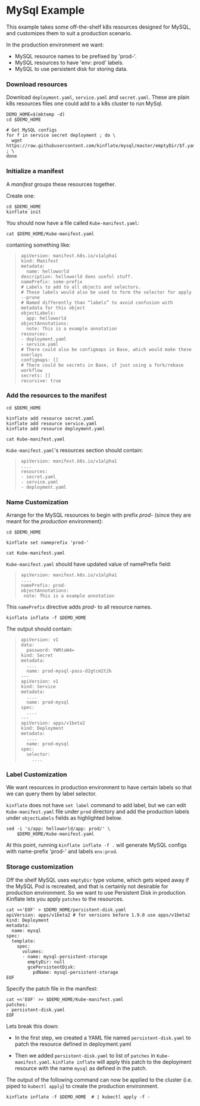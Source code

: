 # MySql Example

This example takes some off-the-shelf k8s resources
designed for MySQL, and customizes them to suit a
production scenario.

In the production environment we want:

- MySQL resource names to be prefixed by 'prod-'.
- MySQL resources to have 'env: prod' labels.
- MySQL to use persistent disk for storing data.

### Download resources

Download `deployment.yaml`, `service.yaml` and
`secret.yaml`.  These are plain k8s resources files one
could add to a k8s cluster to run MySql.

<!-- @makeMySQLDir @test -->
```
DEMO_HOME=$(mktemp -d)
cd $DEMO_HOME

# Get MySQL configs
for f in service secret deployment ; do \
  wget https://raw.githubusercontent.com/kinflate/mysql/master/emptyDir/$f.yaml ; \
done
```

### Initialize a manifest

A _manifest_ groups these resources together.

Create one:

<!-- @initApp @test -->
```
cd $DEMO_HOME
kinflate init
```

You should now have a file called `Kube-manifest.yaml`:

<!-- @catMan @test -->
```
cat $DEMO_HOME/Kube-manifest.yaml
```

containing something like:


> ```
> apiVersion: manifest.k8s.io/v1alpha1
> kind: Manifest
> metadata:
>   name: helloworld
> description: helloworld does useful stuff.
> namePrefix: some-prefix
> # Labels to add to all objects and selectors.
> # These labels would also be used to form the selector for apply --prune
> # Named differently than “labels” to avoid confusion with metadata for this object
> objectLabels:
>   app: helloworld
> objectAnnotations:
>   note: This is a example annotation
> resources:
> - deployment.yaml
> - service.yaml
> # There could also be configmaps in Base, which would make these overlays
> configmaps: []
> # There could be secrets in Base, if just using a fork/rebase workflow
> secrets: []
> recursive: true
> ```


### Add the resources to the manifest

<!-- @addResources @test -->
```
cd $DEMO_HOME

kinflate add resource secret.yaml
kinflate add resource service.yaml
kinflate add resource deployment.yaml

cat Kube-manifest.yaml
```

`Kube-manifest.yaml`'s resources section should contain:

> ```
> apiVersion: manifest.k8s.io/v1alpha1
> ....
> resources:
> - secret.yaml
> - service.yaml
> - deployment.yaml
> ```

### Name Customization

Arrange for the MySQL resources to begin with prefix
_prod-_ (since they are meant for the _production_
environment):

<!-- @customizeLabel @test -->
```
cd $DEMO_HOME

kinflate set nameprefix 'prod-'

cat Kube-manifest.yaml
```

`Kube-manifest.yaml` should have updated value of namePrefix field:

> ```
> apiVersion: manifest.k8s.io/v1alpha1
> ....
> namePrefix: prod-
> objectAnnotations:
>  note: This is a example annotation
> ```

This `namePrefix` directive adds _prod-_ to all
resource names.

<!-- @genNamePrefixConfig @test -->
```
kinflate inflate -f $DEMO_HOME
```

The output should contain:
> ```
> apiVersion: v1
> data:
>   password: YWRtaW4=
> kind: Secret
> metadata:
>   ....
>   name: prod-mysql-pass-d2gtcm2t2k
> ---
> apiVersion: v1
> kind: Service
> metadata:
>   ....
>   name: prod-mysql
> spec:
>   ....
> ---
> apiVersion: apps/v1beta2
> kind: Deployment
> metadata:
>   ....
>   name: prod-mysql
> spec:
>   selector:
>     ....
> ```

### Label Customization

We want resources in production environment to have
certain labels so that we can query them by label
selector.

`kinflate` does not have `set label` command to add
label, but we can edit `Kube-manifest.yaml` file under
`prod` directory and add the production labels under
`objectLabels` fields as highlighted below.

<!-- @customizeLabels @test -->
```
sed -i 's/app: helloworld/app: prod/' \
    $DEMO_HOME/Kube-manifest.yaml
```

At this point, running `kinflate inflate -f .` will
generate MySQL configs with name-prefix 'prod-' and
labels `env:prod`.

### Storage customization

Off the shelf MySQL uses `emptyDir` type volume, which
gets wiped away if the MySQL Pod is recreated, and that
is certainly not desirable for production
environment. So we want to use Persistent Disk in
production. Kinflate lets you apply `patches` to the
resources.

<!-- @createPatchFile @test -->
```
cat <<'EOF' > $DEMO_HOME/persistent-disk.yaml
apiVersion: apps/v1beta2 # for versions before 1.9.0 use apps/v1beta2
kind: Deployment
metadata:
  name: mysql
spec:
  template:
    spec:
      volumes:
      - name: mysql-persistent-storage
        emptyDir: null
        gcePersistentDisk:
          pdName: mysql-persistent-storage
EOF
```

Specify the patch file in the manifest:

<!-- @specifyPatch @test -->
```
cat <<'EOF' >> $DEMO_HOME/Kube-manifest.yaml
patches:
- persistent-disk.yaml
EOF
```

Lets break this down:

- In the first step, we created a YAML file named
  `persistent-disk.yaml` to patch the resource defined
  in deployment.yaml

- Then we added `persistent-disk.yaml` to list of
  `patches` in `Kube-manifest.yaml`. `kinflate inflate`
  will apply this patch to the deployment resource with
  the name `mysql` as defined in the patch.


The output of the following command can now be applied
to the cluster (i.e. piped to `kubectl apply`) to
create the production environment.

<!-- @finalInflation @test -->
```
kinflate inflate -f $DEMO_HOME  # | kubectl apply -f -
```
